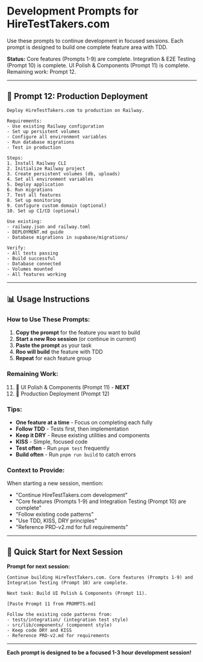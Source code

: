 # Development Prompts for HireTestTakers.com

Use these prompts to continue development in focused sessions. Each prompt is designed to build one complete feature area with TDD.

**Status:** Core features (Prompts 1-9) are complete. Integration & E2E Testing (Prompt 10) is complete. UI Polish & Components (Prompt 11) is complete. Remaining work: Prompt 12.

---

## 🚀 Prompt 12: Production Deployment

```
Deploy HireTestTakers.com to production on Railway.

Requirements:
- Use existing Railway configuration
- Set up persistent volumes
- Configure all environment variables
- Run database migrations
- Test in production

Steps:
1. Install Railway CLI
2. Initialize Railway project
3. Create persistent volumes (db, uploads)
4. Set all environment variables
5. Deploy application
6. Run migrations
7. Test all features
8. Set up monitoring
9. Configure custom domain (optional)
10. Set up CI/CD (optional)

Use existing:
- railway.json and railway.toml
- DEPLOYMENT.md guide
- Database migrations in supabase/migrations/

Verify:
- All tests passing
- Build successful
- Database connected
- Volumes mounted
- All features working
```

---

## 📊 Usage Instructions

### How to Use These Prompts:

1. **Copy the prompt** for the feature you want to build
2. **Start a new Roo session** (or continue in current)
3. **Paste the prompt** as your task
4. **Roo will build** the feature with TDD
5. **Repeat** for each feature group

### Remaining Work:

11. 🎨 UI Polish & Components (Prompt 11) - **NEXT**
12. 🚀 Production Deployment (Prompt 12)

### Tips:

- **One feature at a time** - Focus on completing each fully
- **Follow TDD** - Tests first, then implementation
- **Keep it DRY** - Reuse existing utilities and components
- **KISS** - Simple, focused code
- **Test often** - Run `pnpm test` frequently
- **Build often** - Run `pnpm run build` to catch errors

### Context to Provide:

When starting a new session, mention:
- "Continue HireTestTakers.com development"
- "Core features (Prompts 1-9) and Integration Testing (Prompt 10) are complete"
- "Follow existing code patterns"
- "Use TDD, KISS, DRY principles"
- "Reference PRD-v2.md for full requirements"

---

## 🎯 Quick Start for Next Session

**Prompt for next session:**

```
Continue building HireTestTakers.com. Core features (Prompts 1-9) and Integration Testing (Prompt 10) are complete.

Next task: Build UI Polish & Components (Prompt 11).

[Paste Prompt 11 from PROMPTS.md]

Follow the existing code patterns from:
- tests/integration/ (integration test style)
- src/lib/components/ (component style)
- Keep code DRY and KISS
- Reference PRD-v2.md for requirements
```

---

**Each prompt is designed to be a focused 1-3 hour development session!**